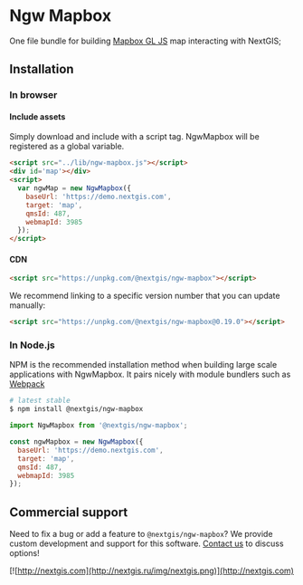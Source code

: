 # Ngw Mapbox

One file bundle for building [Mapbox GL JS](https://www.mapbox.com/mapbox-gl-js/api/) map interacting with NextGIS;

## Installation

### In browser

#### Include assets

Simply download and include with a script tag. NgwMapbox will be registered as a global variable.

```html
<script src="../lib/ngw-mapbox.js"></script>
<div id='map'></div>
<script>
  var ngwMap = new NgwMapbox({
    baseUrl: 'https://demo.nextgis.com',
    target: 'map',
    qmsId: 487,
    webmapId: 3985
  });
</script>
```

#### CDN

```html
<script src="https://unpkg.com/@nextgis/ngw-mapbox"></script>
```

We recommend linking to a specific version number that you can update manually:

```html
<script src="https://unpkg.com/@nextgis/ngw-mapbox@0.19.0"></script>
```

### In Node.js

NPM is the recommended installation method when building large scale applications with NgwMapbox. It pairs nicely with module bundlers such as [Webpack](https://webpack.js.org/)

```bash
# latest stable
$ npm install @nextgis/ngw-mapbox
```

```javascript
import NgwMapbox from '@nextgis/ngw-mapbox';

const ngwMapbox = new NgwMapbox({
  baseUrl: 'https://demo.nextgis.com',
  target: 'map',
  qmsId: 487,
  webmapId: 3985
});

```

## Commercial support

Need to fix a bug or add a feature to `@nextgis/ngw-mapbox`? We provide custom development and support for this software. [Contact us](http://nextgis.com/contact/) to discuss options!

[![http://nextgis.com](http://nextgis.ru/img/nextgis.png)](http://nextgis.com)
